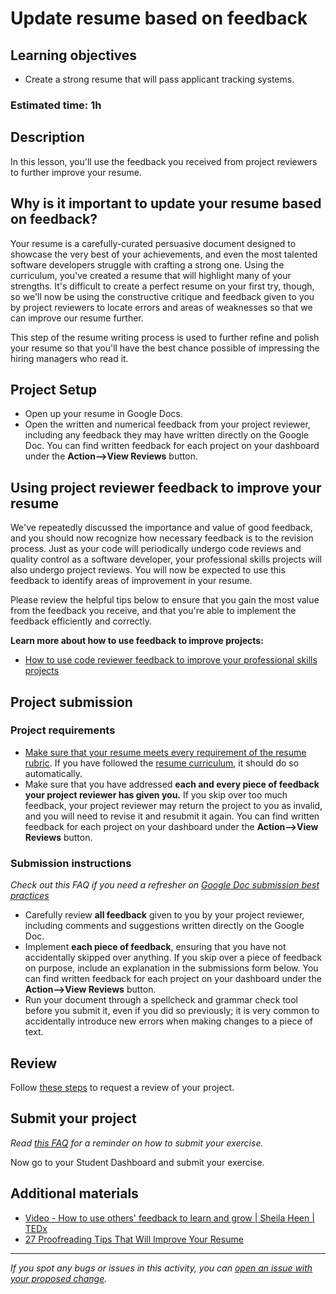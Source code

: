 # Update resume based on feedback

## **Learning objectives**

- Create a strong resume that will pass applicant tracking systems.

### **Estimated time: 1h**

## **Description**

In this lesson, you'll use the feedback you received from project reviewers to further improve your resume.

## Why is it important to update your resume based on feedback?

Your resume is a carefully-curated persuasive document designed to showcase the very best of your achievements, and even the most talented software developers struggle with crafting a strong one. Using the curriculum, you've created a resume that will highlight many of your strengths. It's difficult to create a perfect resume on your first try, though, so we'll now be using the constructive critique and feedback given to you by project reviewers to locate errors and areas of weaknesses so that we can improve our resume further. 

This step of the resume writing process is used to further refine and polish your resume so that you'll have the best chance possible of impressing the hiring managers who read it.

## Project Setup

- Open up your resume in Google Docs.
- Open the written and numerical feedback from your project reviewer, including any feedback they may have written directly on the Google Doc. You can find written feedback for each project on your dashboard under the **Action—>View Reviews** button.

## Using project reviewer feedback to improve your resume

We've repeatedly discussed the importance and value of good feedback, and you should now recognize how necessary feedback is to the revision process. Just as your code will periodically undergo code reviews and quality control as a software developer, your professional skills projects will also undergo project reviews. You will now be expected to use this feedback to identify areas of improvement in your resume.

Please review the helpful tips below to ensure that you gain the most value from the feedback you receive, and that you're able to implement the feedback efficiently and correctly.

**Learn more about how to use feedback to improve projects:**

- [How to use code reviewer feedback to improve your professional skills projects](https://microverse.zendesk.com/hc/en-us/articles/9460282580883-How-Do-I-Use-Code-Reviewer-Feedback-To-Improve-My-Professional-Skills-Projects-)

## Project submission

### Project requirements

- [Make sure that your resume meets every requirement of the resume rubric](https://docs.google.com/document/d/1lxBFRdvPW_cLQpX8n_gj8O8t1XPcXjGTDOCI813Uga0/edit). If you have followed the [resume curriculum](https://github.com/microverseinc/curriculum-professional-skills/blob/main/interview-prep/create-the-first-draft-of-your-resume.md), it should do so automatically.
- Make sure that you have addressed **each and every piece of feedback your project reviewer has given you.** If you skip over too much feedback, your project reviewer may return the project to you as invalid, and you will need to revise it and resubmit it again. You can find written feedback for each project on your dashboard under the **Action—>View Reviews** button.

### **Submission instructions**

*Check out this FAQ if you need a refresher on [Google Doc submission best practices](https://microverse.zendesk.com/hc/en-us/articles/360063156813)* 

- Carefully review **all feedback** given to you by your project reviewer, including comments and suggestions written directly on the Google Doc.
- Implement **each piece of feedback**, ensuring that you have not accidentally skipped over anything. If you skip over a piece of feedback on purpose, include an explanation in the submissions form below. You can find written feedback for each project on your dashboard under the **Action—>View Reviews** button.
- Run your document through a spellcheck and grammar check tool before you submit it, even if you did so previously; it is very common to accidentally introduce new errors when making changes to a piece of text.

## Review

Follow [these steps](https://github.com/microverseinc/curriculum-transversal-skills/blob/main/code-review/articles/how_to_ask_for_a_prof_skills_review.md) to request a  review of your project.

## Submit your project

*Read [this FAQ](https://microverse.zendesk.com/hc/en-us/articles/360061344234) for a reminder on how to submit your exercise.* 

Now go to your Student Dashboard and submit your exercise.

## Additional materials

- [Video - How to use others' feedback to learn and grow | Sheila Heen | TEDx](https://www.youtube.com/watch?v=FQNbaKkYk_Q)
- [27 Proofreading Tips That Will Improve Your Resume](https://www.indeed.com/career-advice/resumes-cover-letters/proofreading-tips-that-will-improve-your-resume)


------

_If you spot any bugs or issues in this activity, you can [open an issue with your proposed change](https://github.com/microverseinc/curriculum-transversal-skills/blob/main/git-github/articles/open_issue.md)._
